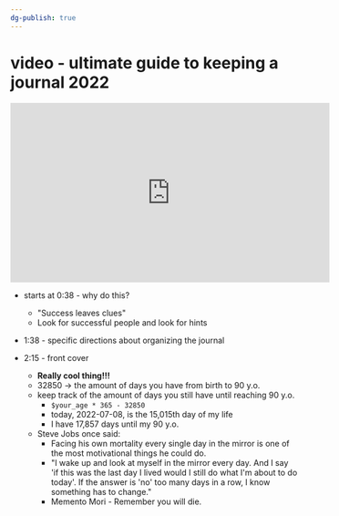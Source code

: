 ```yaml
---
dg-publish: true
---
```

# video - ultimate guide to keeping a journal 2022

<iframe width="560" height="315" src="https://www.youtube.com/embed/2ZG604xRKg4" title="YouTube video player" frameborder="0" allow="accelerometer; autoplay; clipboard-write; encrypted-media; gyroscope; picture-in-picture" allowfullscreen></iframe>


- starts at 0:38 - why do this?
    - "Success leaves clues"
    - Look for successful people and look for hints
- 1:38 - specific directions about organizing the journal

 - 2:15 - front cover
     - **Really cool thing!!!**
     - 32850 -> the amount of days you have from birth to 90 y.o.
     - keep track of the amount of days you still have until reaching 90 y.o.
         - `$your_age * 365 - 32850`
         - today, 2022-07-08, is the 15,015th day of my life
         - I have 17,857 days until my 90 y.o.
     - Steve Jobs once said:
         - Facing his own mortality every single day in the mirror is one of the most motivational things he could do.
         - "I wake up and look at myself in the mirror every day. And I say 'if this was the last day I lived would I still do what I'm about to do today'. If the answer is 'no' too many days in a row, I know something has to change."
         - Memento Mori - Remember you will die.

